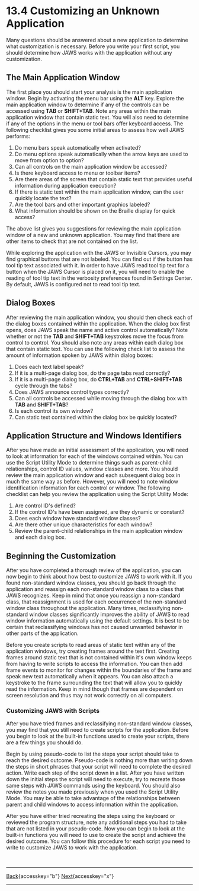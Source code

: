 # 13.4 Customizing an Unknown Application

Many questions should be answered about a new application to determine
what customization is necessary. Before you write your first script, you
should determine how JAWS works with the application without any
customization.

## The Main Application Window

The first place you should start your analysis is the main application
window. Begin by activating the menu bar using the **ALT** key. Explore
the main application window to determine if any of the controls can be
accessed using **TAB** or **SHIFT+TAB**. Note any areas within the main
application window that contain static text. You will also need to
determine if any of the options in the menu or tool bars offer keyboard
access. The following checklist gives you some initial areas to assess
how well JAWS performs:

1.  Do menu bars speak automatically when activated?
2.  Do menu options speak automatically when the arrow keys are used to
    move from option to option?
3.  Can all controls on the main application window be accessed?
4.  Is there keyboard access to menu or toolbar items?
5.  Are there areas of the screen that contain static text that provides
    useful information during application execution?
6.  If there is static text within the main application window, can the
    user quickly locate the text?
7.  Are the tool bars and other important graphics labeled?
8.  What information should be shown on the Braille display for quick
    access?

The above list gives you suggestions for reviewing the main application
window of a new and unknown application. You may find that there are
other items to check that are not contained on the list.

While exploring the application with the JAWS or Invisible Cursors, you
may find graphical buttons that are not labeled. You can find out if the
button has tool tip text associated with it. In order to have JAWS read
tool tip text for a button when the JAWS Cursor is placed on it, you
will need to enable the reading of tool tip text in the verbosity
preferences found in Settings Center. By default, JAWS is configured not
to read tool tip text.

## Dialog Boxes

After reviewing the main application window, you should then check each
of the dialog boxes contained within the application. When the dialog
box first opens, does JAWS speak the name and active control
automatically? Note whether or not the **TAB** and **SHIFT+TAB**
keystrokes move the focus from control to control. You should also note
any areas within each dialog box that contain static text. You can use
the following check list to assess the amount of information spoken by
JAWS within dialog boxes:

1.  Does each text label speak?
2.  If it is a multi-page dialog box, do the page tabs read correctly?
3.  If it is a multi-page dialog box, do **CTRL+TAB** and
    **CTRL+SHIFT+TAB** cycle through the tabs?
4.  Does JAWS announce control types correctly?
5.  Can all controls be accessed while moving through the dialog box
    with **TAB** and **SHIFT+TAB**?
6.  Is each control its own window?
7.  Can static text contained within the dialog box be quickly located?

## Application Structure and Windows Identifiers

After you have made an initial assessment of the application, you will
need to look at information for each of the windows contained within.
You can use the Script Utility Mode to determine things such as
parent-child relationships, control ID values, window classes and more.
You should review the main application window and each subsequent dialog
box in much the same way as before. However, you will need to note
window identification information for each control or window. The
following checklist can help you review the application using the Script
Utility Mode:

1.  Are control ID's defined?
2.  If the control ID's have been assigned, are they dynamic or
    constant?
3.  Does each window have standard window classes?
4.  Are there other unique characteristics for each window?
5.  Review the parent-child relationships in the main application window
    and each dialog box.

## Beginning the Customization

After you have completed a thorough review of the application, you can
now begin to think about how best to customize JAWS to work with it. If
you found non-standard window classes, you should go back through the
application and reassign each non-standard window class to a class that
JAWS recognizes. Keep in mind that once you reassign a non-standard
class, that reassignment is used for each occurrence of the non-standard
window class throughout the application. Many times, reclassifying
non-standard window classes significantly improves the ability of JAWS
to read window information automatically using the default settings. It
is best to be certain that reclassifying windows has not caused unwanted
behavior in other parts of the application.

Before you create scripts to read areas of static text within any of the
application windows, try creating frames around the text first. Creating
frames around static text that is not contained within it's own window
keeps from having to write scripts to access the information. You can
then add frame events to monitor for changes within the boundaries of
the frame and speak new text automatically when it appears. You can also
attach a keystroke to the frame surrounding the text that will allow you
to quickly read the information. Keep in mind though that frames are
dependent on screen resolution and thus may not work correctly on all
computers.

### Customizing JAWS with Scripts

After you have tried frames and reclassifying non-standard window
classes, you may find that you still need to create scripts for the
application. Before you begin to look at the built-in functions used to
create your scripts, there are a few things you should do.

Begin by using pseudo-code to list the steps your script should take to
reach the desired outcome. Pseudo-code is nothing more than writing down
the steps in short phrases that your script will need to complete the
desired action. Write each step of the script down in a list. After you
have written down the initial steps the script will need to execute, try
to recreate those same steps with JAWS commands using the keyboard. You
should also review the notes you made previously when you used the
Script Utility Mode. You may be able to take advantage of the
relationships between parent and child windows to access information
within the application.

After you have either tried recreating the steps using the keyboard or
reviewed the program structure, note any additional steps you had to
take that are not listed in your pseudo-code. Now you can begin to look
at the built-in functions you will need to use to create the script and
achieve the desired outcome. You can follow this procedure for each
script you need to write to customize JAWS to work with the application.

 

  ---------------------------------------------------------- -- --------------------------------------------------
  [Back](javascript:window.history.go(-1);){accesskey="b"}      [Next](13-5_DebuggingScripts.htm){accesskey="x"}
  ---------------------------------------------------------- -- --------------------------------------------------
